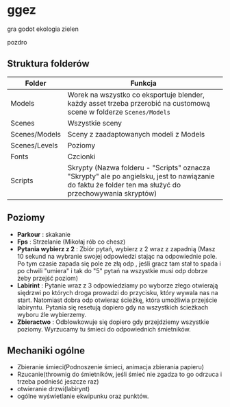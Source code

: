 ggez
====

gra godot ekologia zielen

pozdro

Struktura folderów
------------------

| Folder        | Funkcja                                                                                                                                                |
|---------------|--------------------------------------------------------------------------------------------------------------------------------------------------------|
| Models        | Worek na wszystko co eksportuje blender, każdy asset trzeba przerobić na customową scene w folderze `Scenes/Models`                                    |
| Scenes        | Wszystkie sceny                                                                                                                                        |
| Scenes/Models | Sceny z zaadaptowanych modeli z Models                                                                                                                 |
| Scenes/Levels | Poziomy                                                                                                                                                |
| Fonts         | Czcionki                                                                                                                                               |
| Scripts       | Skrypty (Nazwa folderu - "Scripts" oznacza "Skrypty" ale po angielsku, jest to nawiązanie do faktu że folder ten ma służyć do przechowywania skryptów) |

Poziomy
-------

-	**Parkour** : skakanie
-	**Fps** : Strzelanie (Mikołaj rób co chesz)
-	**Pytania wybierz z 2** : Zbiór pytań, wybierz z 2 wraz z zapadnią (Masz 10 sekund na wybranie swojej odpowiedzi stając na odpowiednie pole. Po tym czasie zapada się pole ze złą odp , jeśli gracz tam stał to spada i po chwili "umiera" i tak do "5" pytań na wszystkie musi odp dobrze żeby przejść poziom)
-	**Labirint** : Pytanie wraz z 3 odpowiedziamy po wyborze złego otwierają siędrzwi po których droga prowadzi do przycisku, który wywala nas na start. Natomiast dobra odp otwieraz ścieżkę, która umożliwia przejście labiryntu. Pytania się resetują dopiero gdy na wszystkich ścieżkach wyboru źle wybierzemy.
-	**Zbieractwo** : Odblowkowuje się dopiero gdy przejdziemy wszystkie poziomy. Wyrzucamy tu śmieci do odpowiednich śmietników.

Mechaniki ogólne
----------------

-	Zbieranie śmieci(Podnoszenie śmieci, animacja zbierania papieru)
-	Rzucanie(thrownig do śmietników, jeśli śmieć nie zgadza to go odrzuca i trzeba podnieść jeszcze raz)
-	otwieranie drzwi(labirynt)
-	ogólne wyświetlanie ekwipunku oraz punktów.
